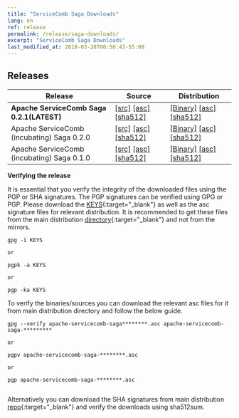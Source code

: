 ```yaml
---
title: "ServiceComb Saga Downloads"
lang: en
ref: release
permalink: /release/saga-downloads/
excerpt: "ServiceComb Saga Downloads"
last_modified_at: 2018-03-28T00:50:43-55:00
---
```


## Releases

| Release           |         Source            |           Distribution         | 
| ---------------------- | --------------------------------- | --------------------------------- | 
|**Apache ServiceComb Saga 0.2.1(LATEST)**|[[src]](https://apache.org/dyn/closer.cgi/servicecomb/servicecomb-saga/0.2.1/apache-servicecomb-saga-distribution-0.2.1-src.zip) [[asc]](https://www.apache.org/dist/servicecomb/servicecomb-saga/0.2.1/apache-servicecomb-saga-distribution-0.2.1-src.zip.asc) [[sha512]](https://www.apache.org/dist/servicecomb/servicecomb-saga/0.2.1/apache-servicecomb-saga-distribution-0.2.1-src.zip.sha512)|[[Binary]](https://apache.org/dyn/closer.cgi/servicecomb/servicecomb-saga/0.2.1/apache-servicecomb-saga-distribution-0.2.1-bin.zip) [[asc]](https://www.apache.org/dist/servicecomb/servicecomb-saga/0.2.1/apache-servicecomb-saga-distribution-0.2.1-bin.zip.asc) [[sha512]](https://www.apache.org/dist/servicecomb/servicecomb-saga/0.2.1/apache-servicecomb-saga-distribution-0.2.1-bin.zip.sha512)|
|Apache ServiceComb (incubating) Saga 0.2.0|[[src]](https://apache.org/dyn/closer.cgi/incubator/servicecomb/incubator-servicecomb-saga/0.2.0/apache-servicecomb-incubating-saga-distribution-0.2.0-src.zip) [[asc]](https://www.apache.org/dist/incubator/servicecomb/incubator-servicecomb-saga/0.2.0/apache-servicecomb-incubating-saga-distribution-0.2.0-src.zip.asc) [[sha512]](https://www.apache.org/dist/incubator/servicecomb/incubator-servicecomb-saga/0.2.0/apache-servicecomb-incubating-saga-distribution-0.2.0-src.zip.sha512)| [[Binary]](https://apache.org/dyn/closer.cgi/incubator/servicecomb/incubator-servicecomb-saga/0.2.0/apache-servicecomb-incubating-saga-distribution-0.2.0-bin.zip) [[asc]](https://www.apache.org/dist/incubator/servicecomb/incubator-servicecomb-saga/0.2.0/apache-servicecomb-incubating-saga-distribution-0.2.0-bin.zip.asc) [[sha512]](https://www.apache.org/dist/incubator/servicecomb/incubator-servicecomb-saga/0.2.0/apache-servicecomb-incubating-saga-distribution-0.2.0-bin.zip.sha512)|
|Apache ServiceComb (incubating) Saga 0.1.0|[[src]](https://apache.org/dyn/closer.cgi/incubator/servicecomb/incubator-servicecomb-saga/0.1.0/apache-servicecomb-incubating-saga-distribution-0.1.0-src.zip) [[asc]](https://www.apache.org/dist/incubator/servicecomb/incubator-servicecomb-saga/0.1.0/apache-servicecomb-incubating-saga-distribution-0.1.0-src.zip.asc) [[sha512]](https://www.apache.org/dist/incubator/servicecomb/incubator-servicecomb-saga/0.1.0/apache-servicecomb-incubating-saga-distribution-0.1.0-src.zip.sha512)|[[Binary]](https://apache.org/dyn/closer.cgi/incubator/servicecomb/incubator-servicecomb-saga/0.1.0/apache-servicecomb-incubating-saga-distribution-0.1.0-bin.zip) [[asc]](https://www.apache.org/dist/incubator/servicecomb/incubator-servicecomb-saga/0.1.0/apache-servicecomb-incubating-saga-distribution-0.1.0-bin.zip.asc) [[sha512]](https://www.apache.org/dist/incubator/servicecomb/incubator-servicecomb-saga/0.1.0/apache-servicecomb-incubating-saga-distribution-0.1.0-bin.zip.sha512)|


**Verifying the release**

It is essential that you verify the integrity of the downloaded files using the PGP or SHA signatures.
 The PGP signatures can  be verified using GPG or PGP.
 Please download the [KEYS](https://www.apache.org/dist/servicecomb/KEYS){:target="_blank"} as well as the asc signature files for relevant distribution. It is recommended to get these files from the main distribution [directory](https://www.apache.org/dist/servicecomb/servicecomb-saga/){:target="_blank"} and not from the mirrors.
 ```
 gpg -i KEYS

 or

 pgpk -a KEYS

 or

 pgp -ka KEYS

```

To verify the binaries/sources you can download the relevant asc files for it from main distribution directory and follow the below guide.

```
gpg --verify apache-servicecomb-saga********.asc apache-servicecomb-saga-*********

or

pgpv apache-servicecomb-saga-********.asc

or

pgp apache-servicecomb-saga-********.asc


```

Alternatively you can download the SHA signatures from main distribution [repo](https://www.apache.org/dist/servicecomb/servicecomb-saga/){:target="_blank"} and verify the downloads using sha512sum.
